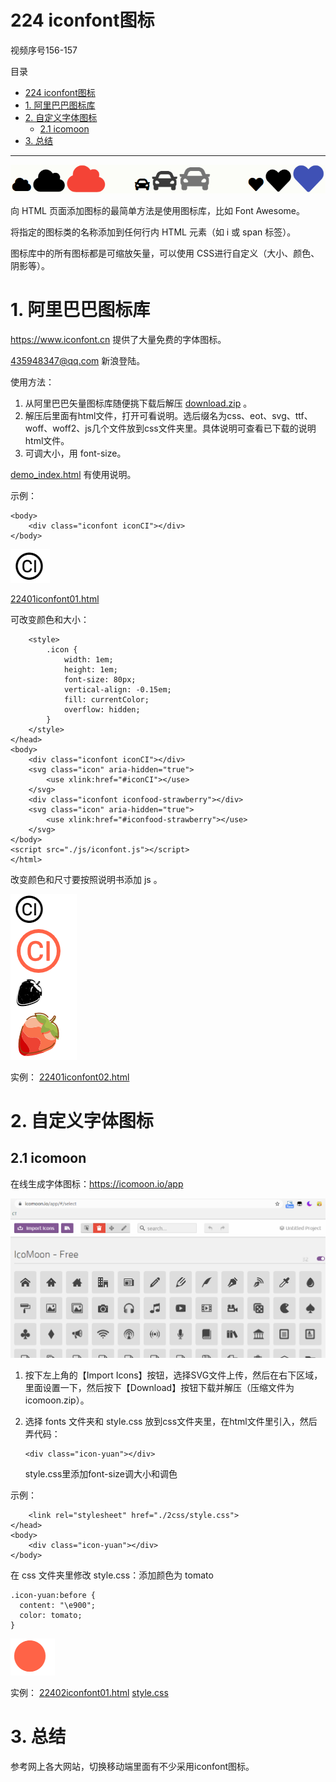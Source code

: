 # 224 iconfont图标

视频序号156-157

目录
- [224 iconfont图标](#224-iconfont图标)
- [1. 阿里巴巴图标库](#1-阿里巴巴图标库)
- [2. 自定义字体图标](#2-自定义字体图标)
  - [2.1 icomoon](#21-icomoon)
- [3. 总结](#3-总结)


***

![2240001](img/2240001.png)

向 HTML 页面添加图标的最简单方法是使用图标库，比如 Font Awesome。

将指定的图标类的名称添加到任何行内 HTML 元素（如 i 或 span 标签）。

图标库中的所有图标都是可缩放矢量，可以使用 CSS进行自定义（大小、颜色、阴影等）。

# 1. 阿里巴巴图标库

https://www.iconfont.cn 提供了大量免费的字体图标。

435948347@qq.com 新浪登陆。

使用方法：

1. 从阿里巴巴矢量图标库随便挑下载后解压 [download.zip](download.zip) 。
2. 解压后里面有html文件，打开可看说明。选后缀名为css、eot、svg、ttf、woff、woff2、js几个文件放到css文件夹里。具体说明可查看已下载的说明 html文件。
3. 可调大小，用 font-size。

 [demo_index.html](iconfont\demo_index.html) 有使用说明。

示例：

```
<body>
    <div class="iconfont iconCI"></div>
</body>
```

![2240101](img/2240101.png)

 [22401iconfont01.html](22401iconfont01.html) 

可改变颜色和大小：

```
    <style>
        .icon {
            width: 1em;
            height: 1em;
            font-size: 80px;
            vertical-align: -0.15em;
            fill: currentColor;
            overflow: hidden;
        }
    </style>
</head>
<body>
    <div class="iconfont iconCI"></div>
    <svg class="icon" aria-hidden="true">
        <use xlink:href="#iconCI"></use>
    </svg>
    <div class="iconfont iconfood-strawberry"></div>
    <svg class="icon" aria-hidden="true">
        <use xlink:href="#iconfood-strawberry"></use>
    </svg>
</body>
<script src="./js/iconfont.js"></script>
</html>
```

改变颜色和尺寸要按照说明书添加 js 。

![2240102](img/2240102.png)

实例：  [22401iconfont02.html](22401iconfont02.html) 



# 2. 自定义字体图标

## 2.1 icomoon

在线生成字体图标：https://icomoon.io/app 

![2240201](img/2240201.png)

1. 按下左上角的【Import Icons】按钮，选择SVG文件上传，然后在右下区域，里面设置一下，然后按下【Download】按钮下载并解压（压缩文件为 icomoon.zip）。

2. 选择 fonts 文件夹和 style.css 放到css文件夹里，在html文件里引入，然后弄代码：

   ```
   <div class="icon-yuan"></div>
   ```

   style.css里添加font-size调大小和调色

示例：

```
    <link rel="stylesheet" href="./2css/style.css">
</head>
<body>
    <div class="icon-yuan"></div>
</body>
```

在 css 文件夹里修改 style.css：添加颜色为 tomato

```
.icon-yuan:before {
  content: "\e900";
  color: tomato;
}
```



![2240201-02](img/2240201-02.png)

实例： [22402iconfont01.html](22402iconfont01.html)  [style.css](2css\style.css) 



# 3. 总结

参考网上各大网站，切换移动端里面有不少采用iconfont图标。